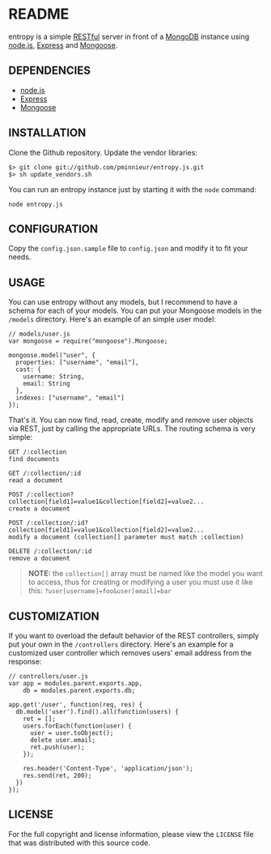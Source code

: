README
======

entropy is a simple [RESTful][1] server in front of a [MongoDB][2] instance
using [node.js][3], [Express][4] and [Mongoose][5].

DEPENDENCIES
------------

* [node.js][3]
* [Express][4]
* [Mongoose][5]

INSTALLATION
------------

Clone the Github repository. Update the vendor libraries:

    $> git clone git://github.com/pminnieur/entropy.js.git
    $> sh update_vendors.sh


You can run an entropy instance just by starting it with the `node` command:

    node entropy.js


CONFIGURATION
-------------

Copy the `config.json.sample` file to `config.json` and modify it to fit your
needs.


USAGE
-----

You can use entropy without any models, but I recommend to have a schema for
each of your models. You can put your Mongoose models in the `/models`
directory. Here's an example of an simple user model:

    // models/user.js
    var mongoose = require("mongoose").Mongoose;

    mongoose.model("user", {
      properties: ["username", "email"],
      cast: {
        username: String,
        email: String
      },
      indexes: ["username", "email"]
    });


That's it. You can now find, read, create, modify and remove user objects via
REST, just by calling the appropriate URLs. The routing schema is very simple:

    GET /:collection
    find documents

    GET /:collection/:id
    read a document
    
    POST /:collection?collection[field1]=value1&collection[field2]=value2...
    create a document
    
    POST /:collection/:id?collection[field1]=value1&collection[field2]=value2...
    modify a document (collection[] parameter must match :collection)
    
    DELETE /:collection/:id
    remove a document

> **NOTE:** the `collection[]` array must be named like the model you want to
> access, thus for creating or modifying a user you must use it like this:
> `?user[username]=foo&user[email]=bar`


CUSTOMIZATION
-------------

If you want to overload the default behavior of the REST controllers, simply
put your own in the `/controllers` directory. Here's an example for a customized
user controller which removes users' email address from the response:

    // controllers/user.js
    var app = modules.parent.exports.app,
        db = modules.parent.exports.db;
        
    app.get('/user', function(req, res) {
      db.model('user').find().all(function(users) {
        ret = [];
        users.forEach(function(user) {
          user = user.toObject();
          delete user.email;
          ret.push(user);
        });

        res.header('Content-Type', 'application/json');
        res.send(ret, 200);
      })
    });


LICENSE
-------

For the full copyright and license information, please view the `LICENSE` file
that was distributed with this source code.


[1]: http://en.wikipedia.org/wiki/Representational_State_Transfer
[2]: http://www.mongodb.org/
[3]: http://nodejs.org/
[4]: http://expressjs.com/
[5]: http://www.learnboost.com/mongoose/
